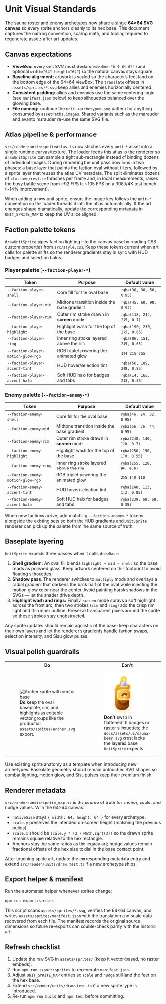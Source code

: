 # Unit Visual Standards

The sauna roster and enemy archetypes now share a single **64×64 SVG canvas**
so every sprite anchors cleanly to its hex base. This document captures the
naming convention, scaling math, and tooling required to regenerate assets after
art updates.

## Canvas expectations

- **ViewBox:** every unit SVG must declare `viewBox="0 0 64 64"` (and optional
  `width="64" height="64"`) so the natural canvas stays square.
- **Baseline alignment:** artwork is scaled so the character’s feet land on the
  bottom edge of the 64×64 viewBox. The `translate` offsets in
  `assets/sprites/*.svg` keep allies and enemies horizontally centered.
- **Consistent padding:** allies and enemies use the same centering logic (see
  `manifest.json` below) to keep silhouettes balanced over the glowing base.
- **File naming:** continue the `unit-<archetype>.svg` pattern for anything
  consumed by `assetPaths.images`. Shared variants such as the marauder and
  avanto marauder re-use the same SVG file.

## Atlas pipeline & performance

`src/render/units/spriteAtlas.ts` now stitches every `unit-*` asset into a
single runtime canvas/texture. The loader feeds this atlas to the renderer so
`drawUnitSprite` can sample a tight sub-rectangle instead of binding dozens of
individual images. During rendering the unit pass now runs in two phases: a
base layer that paints the faction oval without filters, followed by a sprite
layer that reuses the atlas UV metadata. The split eliminates dozens of
`ctx.save/restore` thrashes per frame and, in local measurements, raises the
busy battle scene from ~92 FPS to ~105 FPS on a 3080/4K test bench (~14%
improvement).

When adding a new unit sprite, ensure the image key follows the `unit-*`
convention so the loader threads it into the atlas automatically. If the art
changes shape dramatically, update the corresponding metadata in
`UNIT_SPRITE_MAP` to keep the UV slice aligned.

## Faction palette tokens

`drawUnitSprite` pipes faction lighting into the canvas base by reading CSS
custom properties from `src/style.css`. Keep these tokens current when art calls
for palette shifts so the renderer gradients stay in sync with HUD badges and
selection halos.

### Player palette (`--faction-player-*`)

| Token | Purpose | Default value |
| --- | --- | --- |
| `--faction-player-shell` | Core fill for the oval base | `rgba(30, 38, 58, 0.95)` |
| `--faction-player-mid` | Midtone transition inside the base gradient | `rgba(45, 60, 98, 0.94)` |
| `--faction-player-rim` | Outer rim stroke drawn in **screen** mode | `rgba(118, 214, 255, 0.7)` |
| `--faction-player-highlight` | Highlight wash for the top of the base | `rgba(190, 230, 255, 0.65)` |
| `--faction-player-ring` | Inner ring stroke layered above the rim | `rgba(86, 151, 255, 0.65)` |
| `--faction-player-motion-glow-rgb` | RGB triplet powering the animated glow | `124 215 255` |
| `--faction-player-accent-tint` | HUD hover/selection tint | `rgba(56, 189, 248, 0.85)` |
| `--faction-player-accent-halo` | Soft HUD halo for badges and tabs | `rgba(14, 165, 233, 0.35)` |

### Enemy palette (`--faction-enemy-*`)

| Token | Purpose | Default value |
| --- | --- | --- |
| `--faction-enemy-shell` | Core fill for the oval base | `rgba(46, 24, 32, 0.95)` |
| `--faction-enemy-mid` | Midtone transition inside the base gradient | `rgba(66, 36, 44, 0.95)` |
| `--faction-enemy-rim` | Outer rim stroke drawn in **screen** mode | `rgba(248, 140, 120, 0.7)` |
| `--faction-enemy-highlight` | Highlight wash for the top of the base | `rgba(250, 190, 170, 0.55)` |
| `--faction-enemy-ring` | Inner ring stroke layered above the rim | `rgba(255, 128, 96, 0.6)` |
| `--faction-enemy-motion-glow-rgb` | RGB triplet powering the animated glow | `255 140 110` |
| `--faction-enemy-accent-tint` | HUD hover/selection tint | `rgba(248, 113, 113, 0.85)` |
| `--faction-enemy-accent-halo` | Soft HUD halo for badges and tabs | `rgba(239, 68, 68, 0.35)` |

When new factions arrive, add matching `--faction-<name>-*` tokens alongside the
existing sets so both the HUD gradients and `UnitSprite` renderer can pick up
the palette from the same source of truth.

## Baseplate layering

`UnitSprite` expects three passes when it calls `drawBase`:

1. **Shell gradient:** An oval fill blends `highlight → mid → shell` so the base
   reads as polished glass. Keep artwork centered on this footprint to avoid
   floating silhouettes.
2. **Shadow pass:** The renderer switches to `multiply` mode and overlays a
   radial gradient that darkens the back half of the oval while injecting the
   motion glow color near the center. Avoid painting harsh shadows in the SVGs —
   let the shader drive depth.
3. **Highlight wash and rings:** Finally, `screen` mode sprays a soft highlight
   across the front arc, then two strokes (`rim` and `ring`) add the crisp rim
   light and thin inner outline. Preserve transparent pixels around the sprite
   so these strokes stay unobstructed.

Any sprite updates should remain agnostic of the base: keep characters on their
own layers and let the renderer’s gradients handle faction swaps, selection
intensity, and Sisu glow pulses.

## Visual polish guardrails

| Do | Don’t |
| --- | --- |
| <figure><img src="../assets/sprites/archer.svg" alt="Archer sprite with vector base" width="128" /><figcaption><strong>Do</strong> keep the oval baseplate, rim, and highlights as editable vector groups like the production `assets/sprites/archer.svg` export.</figcaption></figure> | <figure><img src="../assets/ui/sauna-beer.svg" alt="Sauna beer badge used as HUD icon" width="128" /><figcaption><strong>Don’t</strong> swap in flattened UI badges or raster silhouettes; the `docs/assets/ui/sauna-beer.svg` crest lacks the layered base `UnitSprite` expects.</figcaption></figure> |

Use existing sprite anatomy as a template when introducing new archetypes.
Baseplate geometry should remain untouched SVG shapes so combat lighting, motion
glow, and Sisu pulses keep their premium finish.

## Renderer metadata

`src/render/units/sprite_map.ts` is the source of truth for anchor, scale, and
nudge values. With the 64×64 canvas:

- `nativeSize` stays `{ width: 64, height: 64 }` for every archetype.
- `scale.y` preserves the intended on-screen height (matching the previous
  builds).
- `scale.x` should be `scale.y * (2 / Math.sqrt(3))` so the drawn sprite
  remains square relative to the hex rectangle.
- Anchors stay the same ratios as the legacy art; nudge values remain fractional
  offsets of the hex size to dial in the base contact point.

After touching sprite art, update the corresponding metadata entry and extend
`src/render/units/draw.test.ts` if a new archetype ships.

## Export helper & manifest

Run the automated helper whenever sprites change:

```bash
npm run export:sprites
```

This script scans `assets/sprites/*.svg`, verifies the 64×64 canvas, and writes
`assets/sprites/manifest.json` with the translation and scale data recovered
from each file. The manifest records the original source dimensions so future
re-exports can double-check parity with the historic art.

## Refresh checklist

1. Update the raw SVG in `assets/sprites/` (keep it vector-based, no raster
   embeds).
2. Run `npm run export:sprites` to regenerate `manifest.json`.
3. Adjust `UNIT_SPRITE_MAP` entries so `scale` and `nudge` still land the feet on
   the hex base.
4. Extend `src/render/units/draw.test.ts` if a new sprite type is introduced.
5. Re-run `npm run build` and `npm test` before committing.
